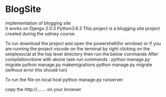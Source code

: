 # BlogSite
implementation of blogging site  
It works on Django 2.0.3
Python3.6.3
This project is a blogging site project created during the udmey course. 

To run download the project and open the powershell(for window)  or if you are running the project vscode on the terminal 
by right clicking on the simplesocial at the top level directory then run the below commands 
After compilation/done with above task run commands :
    python manage.py migrate
    python manage.py makemigrations
    python manage.py migrate
    (without error this should run)
    
To run the file on local host
  python manage.py runserver
  
copy the http://....... on your browser  
